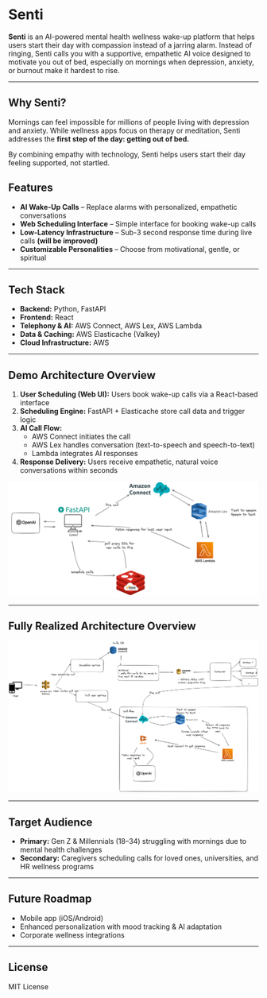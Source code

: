 # Senti

**Senti** is an AI-powered mental health wellness wake-up platform that helps users start their day with compassion instead of a jarring alarm. Instead of ringing, Senti calls you with a supportive, empathetic AI voice designed to motivate you out of bed, especially on mornings when depression, anxiety, or burnout make it hardest to rise.  

---

## Why Senti?
Mornings can feel impossible for millions of people living with depression and anxiety. While wellness apps focus on therapy or meditation, Senti addresses the **first step of the day: getting out of bed.**  

By combining empathy with technology, Senti helps users start their day feeling supported, not startled.  


## Features
- **AI Wake-Up Calls** – Replace alarms with personalized, empathetic conversations    
- **Web Scheduling Interface** – Simple interface for booking wake-up calls  
- **Low-Latency Infrastructure** – Sub-3 second response time during live calls **(will be improved)** 
- **Customizable Personalities** – Choose from motivational, gentle, or spiritual  

---

## Tech Stack
- **Backend:** Python, FastAPI  
- **Frontend:** React  
- **Telephony & AI:** AWS Connect, AWS Lex, AWS Lambda  
- **Data & Caching:** AWS Elasticache (Valkey)  
- **Cloud Infrastructure:** AWS  

---

## Demo Architecture Overview
1. **User Scheduling (Web UI):** Users book wake-up calls via a React-based interface  
2. **Scheduling Engine:** FastAPI + Elasticache store call data and trigger logic  
3. **AI Call Flow:**  
   - AWS Connect initiates the call  
   - AWS Lex handles conversation (text-to-speech and speech-to-text)
   - Lambda integrates AI responses
4. **Response Delivery:** Users receive empathetic, natural voice conversations within seconds

![Demo Architecture Diagram](demo-architecture.png)

---
## Fully Realized Architecture Overview
![Full Architecture Diagram](full-architecture.png)

---

## Target Audience
- **Primary:** Gen Z & Millennials (18–34) struggling with mornings due to mental health challenges  
- **Secondary:** Caregivers scheduling calls for loved ones, universities, and HR wellness programs  


---

## Future Roadmap
- Mobile app (iOS/Android)  
- Enhanced personalization with mood tracking & AI adaptation   
- Corporate wellness integrations  

---

## License
MIT License  
